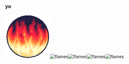### yo

![flames](flames.gif)![flames](https://web.archive.org/web/20091019221507/http://www.geocities.com/nothing5597/Flames_3.gif)![flames](https://web.archive.org/web/20091019221507/http://www.geocities.com/nothing5597/Flames_3.gif)![flames](https://web.archive.org/web/20091019221507/http://www.geocities.com/nothing5597/Flames_3.gif)![flames](https://web.archive.org/web/20091019221507/http://www.geocities.com/nothing5597/Flames_3.gif)

<!--
**lovelaced/lovelaced** is a ✨ _special_ ✨ repository because its `README.md` (this file) appears on your GitHub profile.

Here are some ideas to get you started:

- 🔭 I’m currently working on ...
- 🌱 I’m currently learning ...
- 👯 I’m looking to collaborate on ...
- 🤔 I’m looking for help with ...
- 💬 Ask me about ...
- 📫 How to reach me: ...
- 😄 Pronouns: ...
- ⚡ Fun fact: ...
-->
